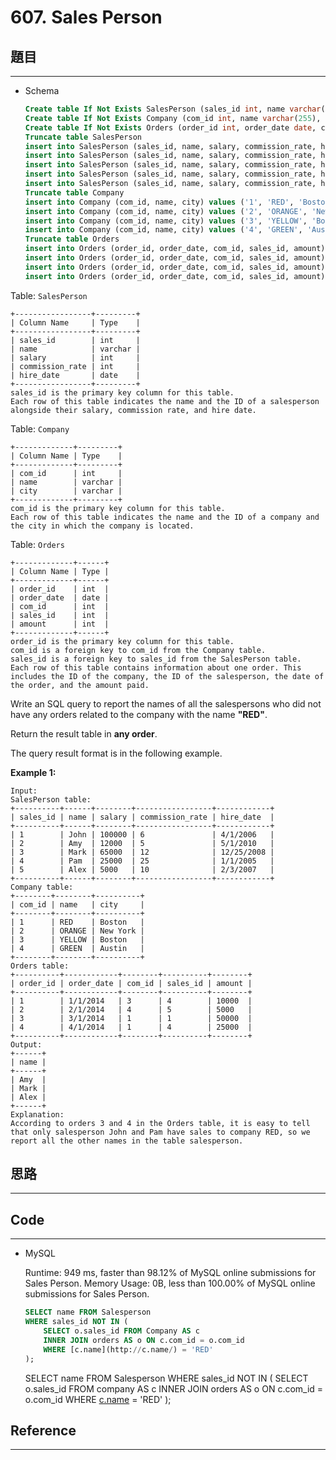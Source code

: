 # 607. Sales Person

## 題目

---

- Schema
    
    ```sql
    Create table If Not Exists SalesPerson (sales_id int, name varchar(255), salary int, commission_rate int, hire_date date)
    Create table If Not Exists Company (com_id int, name varchar(255), city varchar(255))
    Create table If Not Exists Orders (order_id int, order_date date, com_id int, sales_id int, amount int)
    Truncate table SalesPerson
    insert into SalesPerson (sales_id, name, salary, commission_rate, hire_date) values ('1', 'John', '100000', '6', '4/1/2006')
    insert into SalesPerson (sales_id, name, salary, commission_rate, hire_date) values ('2', 'Amy', '12000', '5', '5/1/2010')
    insert into SalesPerson (sales_id, name, salary, commission_rate, hire_date) values ('3', 'Mark', '65000', '12', '12/25/2008')
    insert into SalesPerson (sales_id, name, salary, commission_rate, hire_date) values ('4', 'Pam', '25000', '25', '1/1/2005')
    insert into SalesPerson (sales_id, name, salary, commission_rate, hire_date) values ('5', 'Alex', '5000', '10', '2/3/2007')
    Truncate table Company
    insert into Company (com_id, name, city) values ('1', 'RED', 'Boston')
    insert into Company (com_id, name, city) values ('2', 'ORANGE', 'New York')
    insert into Company (com_id, name, city) values ('3', 'YELLOW', 'Boston')
    insert into Company (com_id, name, city) values ('4', 'GREEN', 'Austin')
    Truncate table Orders
    insert into Orders (order_id, order_date, com_id, sales_id, amount) values ('1', '1/1/2014', '3', '4', '10000')
    insert into Orders (order_id, order_date, com_id, sales_id, amount) values ('2', '2/1/2014', '4', '5', '5000')
    insert into Orders (order_id, order_date, com_id, sales_id, amount) values ('3', '3/1/2014', '1', '1', '50000')
    insert into Orders (order_id, order_date, com_id, sales_id, amount) values ('4', '4/1/2014', '1', '4', '25000')
    ```
    

Table: `SalesPerson`

```
+-----------------+---------+
| Column Name     | Type    |
+-----------------+---------+
| sales_id        | int     |
| name            | varchar |
| salary          | int     |
| commission_rate | int     |
| hire_date       | date    |
+-----------------+---------+
sales_id is the primary key column for this table.
Each row of this table indicates the name and the ID of a salesperson alongside their salary, commission rate, and hire date.

```

Table: `Company`

```
+-------------+---------+
| Column Name | Type    |
+-------------+---------+
| com_id      | int     |
| name        | varchar |
| city        | varchar |
+-------------+---------+
com_id is the primary key column for this table.
Each row of this table indicates the name and the ID of a company and the city in which the company is located.

```

Table: `Orders`

```
+-------------+------+
| Column Name | Type |
+-------------+------+
| order_id    | int  |
| order_date  | date |
| com_id      | int  |
| sales_id    | int  |
| amount      | int  |
+-------------+------+
order_id is the primary key column for this table.
com_id is a foreign key to com_id from the Company table.
sales_id is a foreign key to sales_id from the SalesPerson table.
Each row of this table contains information about one order. This includes the ID of the company, the ID of the salesperson, the date of the order, and the amount paid.

```

Write an SQL query to report the names of all the salespersons who did not have any orders related to the company with the name **"RED"**.

Return the result table in **any order**.

The query result format is in the following example.

**Example 1:**

```
Input:
SalesPerson table:
+----------+------+--------+-----------------+------------+
| sales_id | name | salary | commission_rate | hire_date  |
+----------+------+--------+-----------------+------------+
| 1        | John | 100000 | 6               | 4/1/2006   |
| 2        | Amy  | 12000  | 5               | 5/1/2010   |
| 3        | Mark | 65000  | 12              | 12/25/2008 |
| 4        | Pam  | 25000  | 25              | 1/1/2005   |
| 5        | Alex | 5000   | 10              | 2/3/2007   |
+----------+------+--------+-----------------+------------+
Company table:
+--------+--------+----------+
| com_id | name   | city     |
+--------+--------+----------+
| 1      | RED    | Boston   |
| 2      | ORANGE | New York |
| 3      | YELLOW | Boston   |
| 4      | GREEN  | Austin   |
+--------+--------+----------+
Orders table:
+----------+------------+--------+----------+--------+
| order_id | order_date | com_id | sales_id | amount |
+----------+------------+--------+----------+--------+
| 1        | 1/1/2014   | 3      | 4        | 10000  |
| 2        | 2/1/2014   | 4      | 5        | 5000   |
| 3        | 3/1/2014   | 1      | 1        | 50000  |
| 4        | 4/1/2014   | 1      | 4        | 25000  |
+----------+------------+--------+----------+--------+
Output:
+------+
| name |
+------+
| Amy  |
| Mark |
| Alex |
+------+
Explanation:
According to orders 3 and 4 in the Orders table, it is easy to tell that only salesperson John and Pam have sales to company RED, so we report all the other names in the table salesperson.
```

## 思路

---

## Code

---

- MySQL
    
    Runtime: 949 ms, faster than 98.12% of MySQL online submissions for Sales Person.
    Memory Usage: 0B, less than 100.00% of MySQL online submissions for Sales Person.
    
    ```sql
    SELECT name FROM Salesperson
    WHERE sales_id NOT IN (
    	SELECT o.sales_id FROM Company AS c
    	INNER JOIN orders AS o ON c.com_id = o.com_id
    	WHERE [c.name](http://c.name/) = 'RED'
    );
    ```
    
    SELECT name FROM Salesperson
    WHERE sales_id NOT IN (
    SELECT o.sales_id FROM company AS c
    INNER JOIN orders AS o ON c.com_id = o.com_id
    WHERE [c.name](http://c.name/) = 'RED'
    );
    

## Reference

---